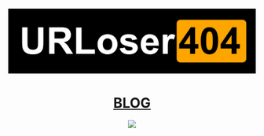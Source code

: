 <div align="center">
  
![URLoser404](URLoser404.png)

# [BLOG](https://urloser404.github.io)
  
![](https://github-readme-stats.vercel.app/api?username=urloser404&show_icons=true)

</div>
